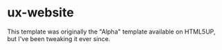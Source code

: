 # ux-website
This template was originally the "Alpha" template available on HTML5UP, but I've been tweaking it ever since. 